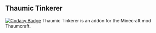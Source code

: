 Thaumic Tinkerer
---
[![Codacy Badge](https://api.codacy.com/project/badge/Grade/7539b457a4ff42bfb59b9cca94122d69)](https://www.codacy.com/app/nekosune/ThaumicTinkerer?utm_source=github.com&amp;utm_medium=referral&amp;utm_content=Thaumic-Tinkerer/ThaumicTinkerer&amp;utm_campaign=Badge_Grade)
Thaumic Tinkerer is an addon for the Minecraft mod Thaumcraft.

